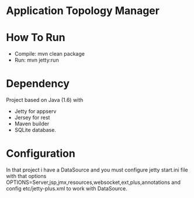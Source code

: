 Application Topology Manager
============

How To Run
============
- Compile: mvn clean package
- Run: mvn jetty:run

Dependency
============
Project based on Java (1.6) with 
- Jetty for appserv
- Jersey for rest
- Maven builder
- SQLite database.

Configuration
============

In that project i have a DataSource and you must configure jetty start.ini file with that options
OPTIONS=Server,jsp,jmx,resources,websocket,ext,plus,annotations
and config
etc/jetty-plus.xml
to work with DataSource.

